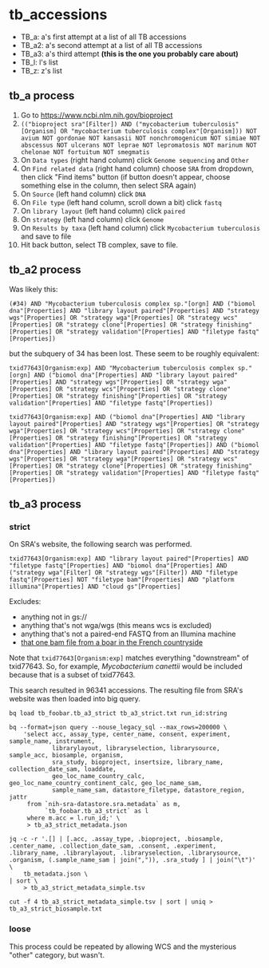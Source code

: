 # tb_accessions
* TB_a: a's first attempt at a list of all TB accessions
* TB_a2: a's second attempt at a list of all TB accessions
* TB_a3: a's third attempt **(this is the one you probably care about)**
* TB_l: l's list
* TB_z: z's list

## tb_a process
1. Go to https://www.ncbi.nlm.nih.gov/bioproject
2. `(("bioproject sra"[Filter]) AND ("mycobacterium tuberculosis"[Organism] OR "mycobacterium tuberculosis complex"[Organism])) NOT avium NOT gordonae NOT kansasii NOT nonchromogenicum NOT simiae NOT abscessus NOT ulcerans NOT leprae NOT lepromatosis NOT marinum NOT chelonae NOT fortuitum NOT smegmatis`
3. On `Data types` (right hand column) click `Genome sequencing` and `Other`
4. On `Find related data` (right hand column) choose `SRA` from dropdown, then click "Find items" button (if button doesn't appear, choose something else in the column, then select SRA again)
5. On `Source` (left hand column) click `DNA`
6. On `File type` (left hand column, scroll down a bit) click `fastq`
7. On `library layout` (left hand column) click `paired`
8. On `strategy` (left hand column) click `Genome`
9. On `Results by taxa` (left hand column) click `Mycobacterium tuberculosis` and save to file
10. Hit back button, select TB complex, save to file.

## tb_a2 process
Was likely this:

```
(#34) AND "Mycobacterium tuberculosis complex sp."[orgn] AND ("biomol dna"[Properties] AND "library layout paired"[Properties] AND "strategy wgs"[Properties] OR "strategy wga"[Properties] OR "strategy wcs"[Properties] OR "strategy clone"[Properties] OR "strategy finishing"[Properties] OR "strategy validation"[Properties] AND "filetype fastq"[Properties])
```

but the subquery of 34 has been lost. These seem to be roughly equivalent:

```
txid77643[Organism:exp] AND "Mycobacterium tuberculosis complex sp."[orgn] AND ("biomol dna"[Properties] AND "library layout paired"[Properties] AND "strategy wgs"[Properties] OR "strategy wga"[Properties] OR "strategy wcs"[Properties] OR "strategy clone"[Properties] OR "strategy finishing"[Properties] OR "strategy validation"[Properties] AND "filetype fastq"[Properties])
```

```
txid77643[Organism:exp] AND ("biomol dna"[Properties] AND "library layout paired"[Properties] AND "strategy wgs"[Properties] OR "strategy wga"[Properties] OR "strategy wcs"[Properties] OR "strategy clone"[Properties] OR "strategy finishing"[Properties] OR "strategy validation"[Properties] AND "filetype fastq"[Properties]) AND ("biomol dna"[Properties] AND "library layout paired"[Properties] AND "strategy wgs"[Properties] OR "strategy wga"[Properties] OR "strategy wcs"[Properties] OR "strategy clone"[Properties] OR "strategy finishing"[Properties] OR "strategy validation"[Properties] AND "filetype fastq"[Properties])
```
## tb_a3 process

### strict

On SRA's website, the following search was performed.

```
txid77643[Organism:exp] AND "library layout paired"[Properties] AND "filetype fastq"[Properties] AND "biomol dna"[Properties] AND ("strategy wga"[Filter] OR "strategy wgs"[Filter]) AND "filetype fastq"[Properties] NOT "filetype bam"[Properties] AND "platform illumina"[Properties] AND "cloud gs"[Properties] 
```

Excludes:
* anything not in gs://
* anything that's not wga/wgs (this means wcs is excluded)
* anything that's not a paired-end FASTQ from an Illumina machine
* [that one bam file from a boar in the French countryside](https://www.ncbi.nlm.nih.gov/sra/ERX1041379[accn])

Note that `txid77643[Organism:exp]` matches everything "downstream" of txid77643. So, for example, _Mycobacterium canettii_ would be included because that is a subset of txid77643.

This search resulted in 96341 accessions. The resulting file from SRA's website was then loaded into big query.

```
bq load tb_foobar.tb_a3_strict tb_a3_strict.txt run_id:string

bq --format=json query --nouse_legacy_sql --max_rows=200000 \
    'select acc, assay_type, center_name, consent, experiment, sample_name, instrument,
            librarylayout, libraryselection, librarysource, sample_acc, biosample, organism,
            sra_study, bioproject, insertsize, library_name, collection_date_sam, loaddate,
            geo_loc_name_country_calc, geo_loc_name_country_continent_calc, geo_loc_name_sam,
            sample_name_sam, datastore_filetype, datastore_region, jattr
     from `nih-sra-datastore.sra.metadata` as m,
          `tb_foobar.tb_a3_strict` as l
     where m.acc = l.run_id;' \
     > tb_a3_strict_metadata.json

jq -c -r '.[] | [.acc, .assay_type, .bioproject, .biosample, .center_name, .collection_date_sam, .consent, .experiment, .library_name, .librarylayout, .libraryselection, .librarysource, .organism, (.sample_name_sam | join(",")), .sra_study ] | join("\t")' \
    tb_metadata.json \
| sort \
    > tb_a3_strict_metadata_simple.tsv

cut -f 4 tb_a3_strict_metadata_simple.tsv | sort | uniq > tb_a3_strict_biosample.txt
```

### loose
This process could be repeated by allowing WCS and the mysterious "other" category, but wasn't.

